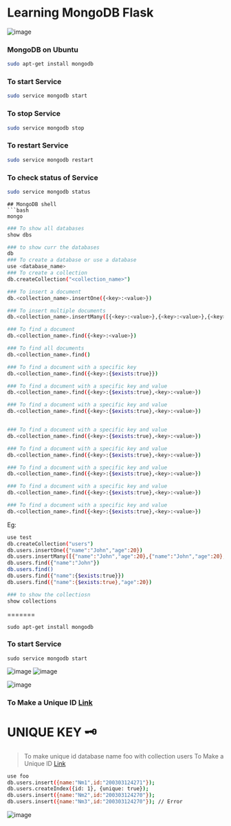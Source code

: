 # Learning MongoDB Flask

![image](https://user-images.githubusercontent.com/80549753/228181800-c402bc96-93dc-4f92-99d1-b00c327f9f55.png)

<!-- ![image](https://user-images.githubusercontent.com/80549753/228182747-ef0bcff4-89f4-479e-ab49-e96921a49e87.png) -->

### MongoDB on  Ubuntu
```bash
sudo apt-get install mongodb
```
### To start Service
```bash
sudo service mongodb start
```
### To stop Service
```bash
sudo service mongodb stop
```
### To restart Service
```bash
sudo service mongodb restart
```
### To check status of Service
```bash
sudo service mongodb status
```



```
## MongoDB shell
```bash
mongo
```
```bash
### To show all databases
show dbs

### to show curr the databases
db
### To create a database or use a database
use <database_name>
### To create a collection
db.createCollection("<collection_name>")

### To insert a document
db.<collection_name>.insertOne({<key>:<value>})

### To insert multiple documents
db.<collection_name>.insertMany([{<key>:<value>},{<key>:<value>},{<key>:<value>}])

### To find a document
db.<collection_name>.find({<key>:<value>})

### To find all documents
db.<collection_name>.find()

### To find a document with a specific key
db.<collection_name>.find({<key>:{$exists:true}})

### To find a document with a specific key and value
db.<collection_name>.find({<key>:{$exists:true},<key>:<value>})

### To find a document with a specific key and value
db.<collection_name>.find({<key>:{$exists:true},<key>:<value>})


### To find a document with a specific key and value
db.<collection_name>.find({<key>:{$exists:true},<key>:<value>})

### To find a document with a specific key and value
db.<collection_name>.find({<key>:{$exists:true},<key>:<value>})

### To find a document with a specific key and value
db.<collection_name>.find({<key>:{$exists:true},<key>:<value>})

### To find a document with a specific key and value
db.<collection_name>.find({<key>:{$exists:true},<key>:<value>})

### To find a document with a specific key and value
db.<collection_name>.find({<key>:{$exists:true},<key>:<value>})
```

Eg:
```bash
use test
db.createCollection("users")
db.users.insertOne({"name":"John","age":20})
db.users.insertMany([{"name":"John","age":20},{"name":"John","age":20},{"name":"John","age":20}])
db.users.find({"name":"John"})
db.users.find()
db.users.find({"name":{$exists:true}})
db.users.find({"name":{$exists:true},"age":20})

### to show the collectiosn
show collections
```
=======
```
sudo apt-get install mongodb
```
### To start Service
```
sudo service mongodb start
```
![image](https://user-images.githubusercontent.com/80549753/228185731-b8774702-5ad9-4c74-91f1-3877944623fc.png)
![image](https://user-images.githubusercontent.com/80549753/228186313-bde7f4de-0884-45f2-8752-f5a35c82e86b.png)

![image](https://user-images.githubusercontent.com/80549753/228191657-300c6fad-d484-44ae-af2c-e90da6d6ba30.png)


### To Make a Unique ID [Link](https://github.com/Ayon-SSP/MongoDB-Flask/blob/master/Readmes/UNIQUE_KEY.md)

# UNIQUE KEY 🗝️
> To make unique id database name foo with collection users
> To Make a Unique ID [Link](https://github.com/Ayon-SSP/MongoDB-Flask/blob/master/Readmes/UNIQUE_KEY.md)
```bash
use foo
db.users.insert({name:"Nm1",id:"200303124271"});
db.users.createIndex({id: 1}, {unique: true});
db.users.insert({name:"Nm2",id:"200303124270"});
db.users.insert({name:"Nm3",id:"200303124270"}); // Error
```
![image](https://user-images.githubusercontent.com/80549753/228203096-e4a3cd31-ec6e-4a7c-90d7-89e796dac8cf.png)




